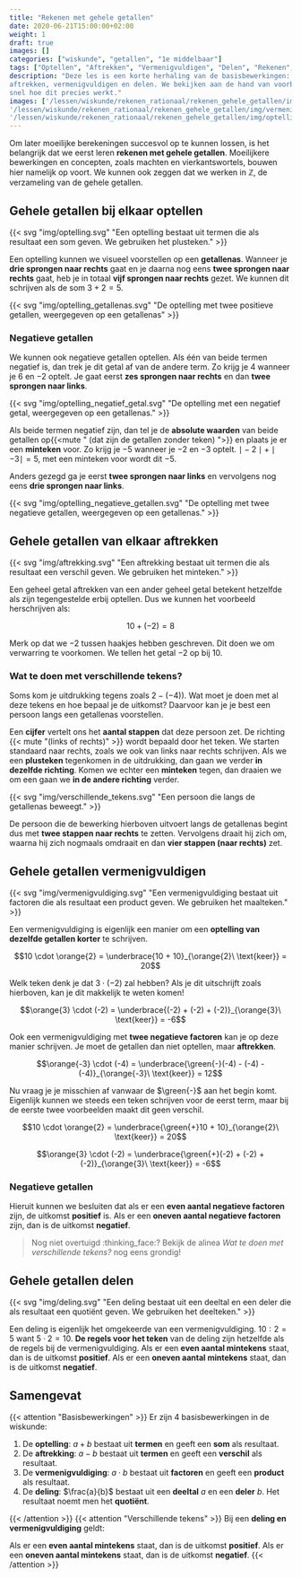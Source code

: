```yaml
---
title: "Rekenen met gehele getallen"
date: 2020-06-21T15:00:00+02:00
weight: 1
draft: true
images: []
categories: ["wiskunde", "getallen", "1e middelbaar"]
tags: ["Optellen", "Aftrekken", "Vermenigvuldigen", "Delen", "Rekenen", "Bewerkingen"]
description: "Deze les is een korte herhaling van de basisbewerkingen: optellen,
aftrekken, vermenigvuldigen en delen. We bekijken aan de hand van voorbeelden nog eens
snel hoe dit precies werkt."
images: ['/lessen/wiskunde/rekenen_rationaal/rekenen_gehele_getallen/img/optelling.png', '/lessen/wiskunde/rekenen_rationaal/rekenen_gehele_getallen/img/aftrekking.png',
'/lessen/wiskunde/rekenen_rationaal/rekenen_gehele_getallen/img/vermenigvuldiging.png', '/lessen/wiskunde/rekenen_rationaal/rekenen_gehele_getallen/img/deling.png',
'/lessen/wiskunde/rekenen_rationaal/rekenen_gehele_getallen/img/optelling_met_negatieve_getallen.png']
---
```

Om later moeilijke berekeningen succesvol op te kunnen lossen, is het belangrijk dat we eerst leren **rekenen met gehele getallen**. Moeilijkere bewerkingen en concepten, 
zoals machten en vierkantswortels, bouwen hier namelijk op voort. We kunnen ook zeggen dat we werken in $\mathbb{Z}$,
de verzameling van de gehele getallen.

## Gehele getallen bij elkaar optellen

{{< svg "img/optelling.svg" "Een optelling bestaat uit termen die als resultaat een som geven. We gebruiken het plusteken." >}}

Een optelling kunnen we visueel voorstellen op een **getallenas**. Wanneer je **drie sprongen naar rechts** gaat en je daarna nog eens
**twee sprongen naar rechts** gaat, heb je in totaal **vijf sprongen naar rechts** gezet. We kunnen dit schrijven als de som $3 + 2 = 5$.

{{< svg "img/optelling_getallenas.svg" "De optelling met twee positieve getallen, weergegeven op een getallenas" >}}

### Negatieve getallen
We kunnen ook negatieve getallen optellen. Als één van beide termen negatief is, dan trek je dit getal
af van de andere term. Zo krijg je $4$ wanneer je $6$ en $-2$ optelt. Je gaat eerst **zes sprongen naar rechts** en dan **twee sprongen naar links**.

{{< svg "img/optelling_negatief_getal.svg" "De optelling met een negatief getal, weergegeven op een getallenas." >}}

Als beide termen negatief zijn, dan tel je de **absolute waarden** van beide getallen op{{<mute " (dat zijn de getallen zonder teken) ">}} en plaats
je er een **minteken** voor. Zo krijg je $-5$ wanneer je $-2$ en $-3$ optelt. $\mid -2\mid  + \mid -3 \mid = 5$, met een minteken voor wordt dit $-5$.

Anders gezegd ga je eerst **twee sprongen naar links** en vervolgens nog eens **drie sprongen naar links**.

{{< svg "img/optelling_negatieve_getallen.svg" "De optelling met twee negatieve getallen, weergegeven op een getallenas." >}}

## Gehele getallen van elkaar aftrekken

{{< svg "img/aftrekking.svg" "Een aftrekking bestaat uit termen die als resultaat een verschil geven. We gebruiken het minteken." >}}

Een geheel getal aftrekken van een ander geheel getal betekent hetzelfde als zijn tegengestelde erbij optellen. Dus we kunnen
het voorbeeld herschrijven als:

$$10 + (-2) = 8$$

Merk op dat we $-2$ tussen haakjes hebben geschreven. Dit doen we om verwarring te voorkomen. We tellen het getal $-2$ op bij $10$.

### Wat te doen met verschillende tekens?
Soms kom je uitdrukking tegens zoals $2 -(-4))$. Wat moet je doen met al deze tekens en hoe bepaal je de uitkomst? Daarvoor kan je je best een persoon
langs een getallenas voorstellen. 

Een **cijfer** vertelt ons het **aantal stappen** dat deze persoon zet. De richting {{< mute "(links of rechts)" >}} wordt bepaald
door het teken. We starten standaard naar rechts, zoals we ook van links naar rechts schrijven. Als we een **plusteken** tegenkomen in de uitdrukking, dan gaan we
verder **in dezelfde richting**. Komen we echter een **minteken** tegen, dan draaien we om een gaan we **in de andere richting** verder.

{{< svg "img/verschillende_tekens.svg" "Een persoon die langs de getallenas beweegt." >}}

De persoon die de bewerking hierboven uitvoert langs de getallenas begint dus met **twee stappen naar rechts** te zetten. Vervolgens draait hij zich om, waarna hij zich
nogmaals omdraait en dan **vier stappen (naar rechts)** zet.

## Gehele getallen vermenigvuldigen

{{< svg "img/vermenigvuldiging.svg" "Een vermenigvuldiging bestaat uit factoren die als resultaat een product geven. We gebruiken het maalteken." >}}

Een vermenigvuldiging is eigenlijk een manier om een **optelling van dezelfde getallen korter** te schrijven.

$$10 \cdot \orange{2} = \underbrace{10 + 10}_{\orange{2}\ \text{keer}} = 20$$

Welk teken denk je dat $3 \cdot (-2)$ zal hebben? Als je dit uitschrijft zoals hierboven, kan je dit makkelijk te weten komen!

$$\orange{3} \cdot (-2) = \underbrace{(-2) + (-2) + (-2)}_{\orange{3}\ \text{keer}} = -6$$

Ook een vermenigvuldiging met **twee negatieve factoren** kan je op deze manier schrijven. Je moet de getallen dan niet optellen,
maar **aftrekken**.

$$\orange{-3} \cdot (-4) = \underbrace{\green{-}(-4) - (-4) - (-4)}_{\orange{-3}\ \text{keer}} = 12$$

Nu vraag je je misschien af vanwaar de $\green{-}$ aan het begin komt. Eigenlijk kunnen we steeds een teken schrijven voor de eerst term,
maar bij de eerste twee voorbeelden maakt dit geen verschil. 

$$10 \cdot \orange{2} = \underbrace{\green{+}10 + 10}_{\orange{2}\ \text{keer}} = 20$$

$$\orange{3} \cdot (-2) = \underbrace{\green{+}(-2) + (-2) + (-2)}_{\orange{3}\ \text{keer}} = -6$$

### Negatieve getallen

Hieruit kunnen we besluiten dat als er een **even aantal negatieve factoren** zijn,
de uitkomst **positief** is. Als er een **oneven aantal negatieve factoren** zijn, dan is de uitkomst **negatief**.

> Nog niet overtuigd :thinking_face:? Bekijk de alinea *Wat te doen met verschillende tekens?* nog eens grondig!

## Gehele getallen delen

{{< svg "img/deling.svg" "Een deling bestaat uit een deeltal en een deler die als resultaat een quotiënt geven. We gebruiken het deelteken." >}}

Een deling is eigenlijk het omgekeerde van een vermenigvuldiging.
$10 : 2 = 5$ want $5 \cdot 2 = 10$. **De regels voor het teken** van de deling zijn hetzelfde
als de regels bij de vermenigvuldiging. Als er een **even aantal mintekens** staat,
dan is de uitkomst **positief**. Als er een **oneven aantal mintekens** staat, dan is de uitkomst **negatief**.

## Samengevat
{{< attention "Basisbewerkingen" >}}
Er zijn 4 basisbewerkingen in de wiskunde:

1. De **optelling**: $a + b$ bestaat uit **termen** en geeft een **som** als resultaat.
2. De **aftrekking**: $a - b$ bestaat uit **termen** en geeft een **verschil** als resultaat.
3. De **vermenigvuldiging**: $a \cdot b$ bestaat uit **factoren** en geeft een **product** als resultaat.
4. De **deling**: $\frac{a}{b}$ bestaat uit een **deeltal** $a$ en een **deler** $b$. Het resultaat noemt men 
   het **quotiënt**.

{{< /attention >}}
{{< attention "Verschillende tekens" >}}
Bij een **deling en vermenigvuldiging** geldt: 

Als er een **even aantal mintekens** staat, dan is de uitkomst **positief**. 
Als er een **oneven aantal mintekens** staat, dan is de uitkomst **negatief**.
{{< /attention >}}
